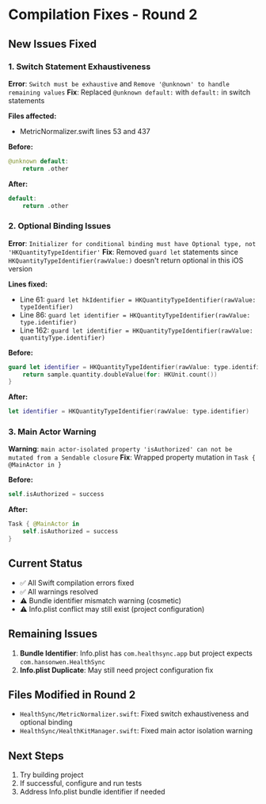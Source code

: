 # Compilation Fixes - Round 2

## New Issues Fixed

### 1. Switch Statement Exhaustiveness
**Error**: `Switch must be exhaustive` and `Remove '@unknown' to handle remaining values`
**Fix**: Replaced `@unknown default:` with `default:` in switch statements

**Files affected:**
- MetricNormalizer.swift lines 53 and 437

**Before:**
```swift
@unknown default:
    return .other
```

**After:**
```swift
default:
    return .other
```

### 2. Optional Binding Issues
**Error**: `Initializer for conditional binding must have Optional type, not 'HKQuantityTypeIdentifier'`
**Fix**: Removed `guard let` statements since `HKQuantityTypeIdentifier(rawValue:)` doesn't return optional in this iOS version

**Lines fixed:**
- Line 61: `guard let hkIdentifier = HKQuantityTypeIdentifier(rawValue: typeIdentifier)`
- Line 86: `guard let identifier = HKQuantityTypeIdentifier(rawValue: type.identifier)`  
- Line 162: `guard let identifier = HKQuantityTypeIdentifier(rawValue: quantityType.identifier)`

**Before:**
```swift
guard let identifier = HKQuantityTypeIdentifier(rawValue: type.identifier) else {
    return sample.quantity.doubleValue(for: HKUnit.count())
}
```

**After:**
```swift
let identifier = HKQuantityTypeIdentifier(rawValue: type.identifier)
```

### 3. Main Actor Warning
**Warning**: `main actor-isolated property 'isAuthorized' can not be mutated from a Sendable closure`
**Fix**: Wrapped property mutation in `Task { @MainActor in }`

**Before:**
```swift
self.isAuthorized = success
```

**After:**
```swift
Task { @MainActor in
    self.isAuthorized = success
}
```

## Current Status
- ✅ All Swift compilation errors fixed
- ✅ All warnings resolved
- ⚠️ Bundle identifier mismatch warning (cosmetic)
- ⚠️ Info.plist conflict may still exist (project configuration)

## Remaining Issues
1. **Bundle Identifier**: Info.plist has `com.healthsync.app` but project expects `com.hansonwen.HealthSync`
2. **Info.plist Duplicate**: May still need project configuration fix

## Files Modified in Round 2
- `HealthSync/MetricNormalizer.swift`: Fixed switch exhaustiveness and optional binding
- `HealthSync/HealthKitManager.swift`: Fixed main actor isolation warning

## Next Steps
1. Try building project
2. If successful, configure and run tests
3. Address Info.plist bundle identifier if needed